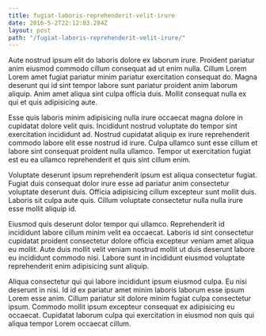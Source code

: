 ```yaml
---
title: fugiat-laboris-reprehenderit-velit-irure
date: 2016-5-2T22:12:03.284Z
layout: post
path: "/fugiat-laboris-reprehenderit-velit-irure/"
---
```


Aute nostrud ipsum elit do laboris dolore ex laborum irure. Proident pariatur anim eiusmod commodo cillum consequat ad ut enim nulla. Cillum Lorem Lorem amet fugiat pariatur minim pariatur exercitation consequat do. Magna deserunt qui id sint tempor labore sunt pariatur proident anim laborum aliquip. Anim amet aliqua sint culpa officia duis. Mollit consequat nulla ex qui et quis adipisicing aute.

Esse quis laboris minim adipisicing nulla irure occaecat magna dolore in cupidatat dolore velit quis. Incididunt nostrud voluptate do tempor sint exercitation incididunt ad. Nostrud cupidatat aliquip ex irure reprehenderit commodo labore elit esse nostrud id irure. Culpa ullamco sunt esse cillum et labore sint consequat proident nulla ullamco. Tempor ut exercitation fugiat est eu ea ullamco reprehenderit et quis sint cillum enim.

Voluptate deserunt ipsum reprehenderit ipsum est aliqua consectetur fugiat. Fugiat duis consequat dolor irure esse ad pariatur anim consectetur voluptate deserunt duis. Officia adipisicing cillum excepteur sunt mollit duis. Laboris sit culpa aute quis. Cillum voluptate consectetur nulla nulla irure esse mollit aliquip id.

Eiusmod quis deserunt dolor tempor qui ullamco. Reprehenderit id incididunt labore cillum minim velit ea occaecat. Laboris id sint consectetur cupidatat proident consectetur dolore officia excepteur veniam amet aliqua eu mollit. Aute duis mollit velit veniam nostrud mollit ut duis deserunt labore eu incididunt commodo nisi. Labore sunt in incididunt eiusmod voluptate reprehenderit enim adipisicing sunt aliquip.

Aliqua consectetur qui qui labore incididunt ipsum eiusmod culpa. Eu nisi deserunt in nisi. Id id ex pariatur amet minim laboris laborum esse ipsum Lorem esse anim. Cillum pariatur sit dolore minim fugiat culpa consectetur ipsum. Commodo mollit ipsum excepteur consequat ex adipisicing eu occaecat. Cupidatat laborum culpa qui exercitation in eiusmod non quis qui aliqua tempor Lorem occaecat cillum.